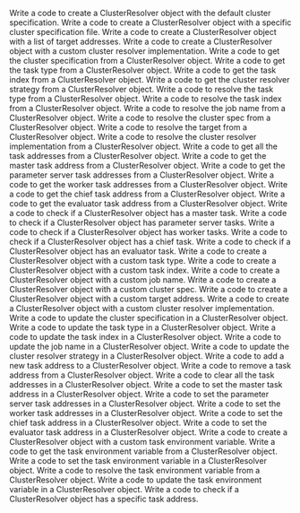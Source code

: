 Write a code to create a ClusterResolver object with the default cluster specification.
Write a code to create a ClusterResolver object with a specific cluster specification file.
Write a code to create a ClusterResolver object with a list of target addresses.
Write a code to create a ClusterResolver object with a custom cluster resolver implementation.
Write a code to get the cluster specification from a ClusterResolver object.
Write a code to get the task type from a ClusterResolver object.
Write a code to get the task index from a ClusterResolver object.
Write a code to get the cluster resolver strategy from a ClusterResolver object.
Write a code to resolve the task type from a ClusterResolver object.
Write a code to resolve the task index from a ClusterResolver object.
Write a code to resolve the job name from a ClusterResolver object.
Write a code to resolve the cluster spec from a ClusterResolver object.
Write a code to resolve the target from a ClusterResolver object.
Write a code to resolve the cluster resolver implementation from a ClusterResolver object.
Write a code to get all the task addresses from a ClusterResolver object.
Write a code to get the master task address from a ClusterResolver object.
Write a code to get the parameter server task addresses from a ClusterResolver object.
Write a code to get the worker task addresses from a ClusterResolver object.
Write a code to get the chief task address from a ClusterResolver object.
Write a code to get the evaluator task address from a ClusterResolver object.
Write a code to check if a ClusterResolver object has a master task.
Write a code to check if a ClusterResolver object has parameter server tasks.
Write a code to check if a ClusterResolver object has worker tasks.
Write a code to check if a ClusterResolver object has a chief task.
Write a code to check if a ClusterResolver object has an evaluator task.
Write a code to create a ClusterResolver object with a custom task type.
Write a code to create a ClusterResolver object with a custom task index.
Write a code to create a ClusterResolver object with a custom job name.
Write a code to create a ClusterResolver object with a custom cluster spec.
Write a code to create a ClusterResolver object with a custom target address.
Write a code to create a ClusterResolver object with a custom cluster resolver implementation.
Write a code to update the cluster specification in a ClusterResolver object.
Write a code to update the task type in a ClusterResolver object.
Write a code to update the task index in a ClusterResolver object.
Write a code to update the job name in a ClusterResolver object.
Write a code to update the cluster resolver strategy in a ClusterResolver object.
Write a code to add a new task address to a ClusterResolver object.
Write a code to remove a task address from a ClusterResolver object.
Write a code to clear all the task addresses in a ClusterResolver object.
Write a code to set the master task address in a ClusterResolver object.
Write a code to set the parameter server task addresses in a ClusterResolver object.
Write a code to set the worker task addresses in a ClusterResolver object.
Write a code to set the chief task address in a ClusterResolver object.
Write a code to set the evaluator task address in a ClusterResolver object.
Write a code to create a ClusterResolver object with a custom task environment variable.
Write a code to get the task environment variable from a ClusterResolver object.
Write a code to set the task environment variable in a ClusterResolver object.
Write a code to resolve the task environment variable from a ClusterResolver object.
Write a code to update the task environment variable in a ClusterResolver object.
Write a code to check if a ClusterResolver object has a specific task address.